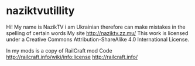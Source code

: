 # naziktvutillity
Hi! My name is NazikTV i am Ukrainian therefore can make mistakes in the spelling of certain words
My site http://naziktv.zz.mu/
This work is licensed under a Creative Commons Attribution-ShareAlike 4.0 International License.

In my mods is a copy of RailCraft mod Code
http://railcraft.info/wiki/info:license
http://railcraft.info/
